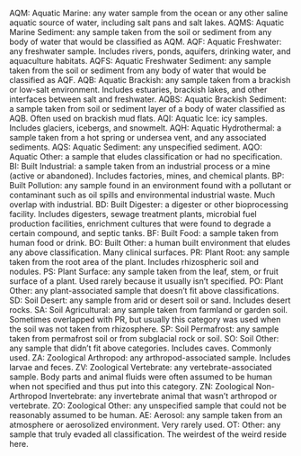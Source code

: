 AQM: Aquatic Marine: any water sample from the ocean or any other saline aquatic source of water, including salt pans and salt lakes.
AQMS: Aquatic Marine Sediment: any sample taken from the soil or sediment from any body of water that would be classified as AQM.
AQF: Aquatic Freshwater: any freshwater sample. Includes rivers, ponds, aquifers, drinking water, and aquaculture habitats.
AQFS: Aquatic Freshwater Sediment: any sample taken from the soil or sediment from any body of water that would be classified as AQF.
AQB: Aquatic Brackish: any sample taken from a brackish or low-salt environment. Includes estuaries, brackish lakes, and other interfaces between salt and freshwater.
AQBS: Aquatic Brackish Sediment: a sample taken from soil or sediment layer of a body of water classified as AQB. Often used on brackish mud flats.
AQI: Aquatic Ice: icy samples. Includes glaciers, icebergs, and snowmelt.
AQH: Aquatic Hydrothermal: a sample taken from a hot spring or undersea vent, and any associated sediments.
AQS: Aquatic Sediment: any unspecified sediment.
AQO: Aquatic Other:  a sample that eludes classification or had no specification.
BI: Built Industrial: a sample taken from an industrial process or a mine (active or abandoned). Includes factories, mines, and chemical plants.
BP: Built Pollution: any sample found in an environment found with a pollutant or contaminant such as oil spills and environmental industrial waste. Much overlap with industrial.
BD: Built Digester: a digester or other bioprocessing facility. Includes digesters, sewage treatment plants, microbial fuel production facilities, enrichment cultures that were found to degrade a certain compound, and septic tanks.
BF: Built Food: a sample taken from human food or drink.
BO: Built Other: a human built environment that eludes any above classification. Many clinical surfaces.
PR: Plant Root:  any sample taken from the root area of the plant. Includes rhizospheric soil and nodules.
PS: Plant Surface:  any sample taken from the leaf, stem, or fruit surface of a plant. Used rarely because it usually isn’t specified.
PO: Plant Other:  any plant-associated sample that doesn’t fit above classifications.
SD: Soil Desert: any sample from arid or desert soil or sand. Includes desert rocks.
SA: Soil Agricultural: any sample taken from farmland or garden soil. Sometimes overlapped with PR, but usually this category was used when the soil was not taken from rhizosphere.
SP: Soil Permafrost: any sample taken from permafrost soil or from subglacial rock or soil.
SO: Soil Other: any sample that didn’t fit above categories. Includes caves. Commonly used.
ZA: Zoological Arthropod: any arthropod-associated sample. Includes larvae and feces.
ZV: Zoological Vertebrate: any vertebrate-associated sample. Body parts and animal fluids were often assumed to be human when not specified and thus put into this category.
ZN: Zoological Non-Arthropod Invertebrate: any invertebrate animal that wasn’t arthropod or vertebrate.
ZO: Zoological Other: any unspecified sample that could not be reasonably assumed to be human.
AE: Aerosol: any sample taken from an atmosphere or aerosolized environment. Very rarely used.
OT: Other: any sample that truly evaded all classification. The weirdest of the weird reside here.
